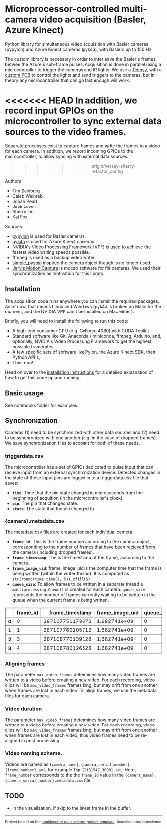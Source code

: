 Microprocessor-controlled multi-camera video acquisition (Basler, Azure Kinect) 
==============================

Python library for simultaneous video acquisition with Basler cameras (pypylon) and Azure Kinect cameras (pyk4a), with Baslers up to 150 Hz. 

The custom library is necessary in order to interleave the Basler's frames betwee the Azure's sub-frame pulses. Acquisition is done in parallel using a microcontroller to trigger the cameras and IR lights. We use a [Teensy](https://www.pjrc.com/store/teensy41.html), with a [custom PCB](https://github.com/HMS-RIC/Datta-Open-Field-Arena) to control the lights and send triggers to the cameras, but in theory any microcontroller that can go fast enough will work. 

<<<<<<< HEAD
In addition, we record input GPIOs on the microcontroller to sync external data sources to the video frames. 
=======
Separate processes exist to capture frames and write the frames to a video for each camera. In addition, we record incoming GPIOs to the microcontroller, to allow syncing with external data sources.
>>>>>>> origin/versey-sherry-refactor_config

Authors
- Tim Sainburg
- Caleb Weinreb
- Jonah Pearl
- Jack Lovell
- Sherry Lin
- Kai Fox

Sources:
- [pypylon](https://github.com/basler/pypylon) is used for Basler cameras.
- [pyk4a](https://github.com/etiennedub/pyk4a) is used for Azure Kinect cameras.
- NVIDIA's Video Processing Framework ([VPF](https://github.com/NVIDIA/VideoProcessingFramework/tree/master)) is used to achieve the fastest video writing speeds possible.
- ffmpeg is used as a backup video writer.
- [simple_pyspin](https://github.com/klecknerlab/simple_pyspin/) inspired the camera object though is no longer used.
- [Jarvis Motion Capture](https://github.com/JARVIS-MoCap) is mocap software for flir cameras. We used their synchronization as motivation for this library. 

## Installation

The acquisition code runs anywhere you can install the required packages. As of now, that means Linux and Windows (pyk4a is broken on Macs for the moment, and the NVIDIA VPF can't be installed on Mac either).

Briefly, you will need to install the following to run this code:
- A high-end consumer GPU (e.g. GeForce 4080) with CUDA Toolkit
- Standard software like Git, Anaconda / miniconda, ffmpeg, Arduino, and, optionally, NVIDIA's Video Processing Framework to get the highest possible framerates.
- A few specific sets of software like Pylon, the Azure Kinect SDK, their Python API's, 
- This repo!

Head on over to the [installation instructions](./docs/INSTALL.md) for a detailed explanation of how to get this code up and running.

## Basic usage 
See notebooks folder for examples.


## Synchronization

Cameras (1) need to be synchronized with other data sources and (2) need to be synchronized with one another (e.g. in the case of dropped frames). We save synchronization files to account for both of these needs. 

### triggerdata.csv

The microcontroller has a set of GPIOs dedicated to pulse input that can recieve input from an external synchronization device. Detected changes in the state of these input pins are logged in to a triggerdata.csv file that saves:

- **`time`**: Time that the pin state changed in microseconds from the beginning of acquition (in the microcontroller's clock).
- **`pin`**: The pin that changed state.
- **`state`**: The state that the pin changed to.


### {camera}.metadata.csv

The metadata.csv files are created for each individual camera. 

- **`frame_id`**: This is the frame number according to the camera object, corresponding to the number of frames that have been recieved from the camera (including dropped frames). 
- **`frame_timestamp`**: The is the timestamp of the frame, according to the camera. 
- **`frame_image_uid`**: frame_image_uid is the computer time that the frame is being written (within the writer thread). It is computed as `str(round(time.time(), 5)).zfill(5)`
- **`queue_size`**: To allow frames to be written in a separate thread a `multiprocessing.Queue()` is created for each camera. `queue_size` represents the number of frames currently waiting to be written in the queue when the current frame is being written. 



<table border="1" class="dataframe">
  <thead>
    <tr style="text-align:right">
      <th></th>
      <th>frame_id</th>
      <th>frame_timestamp</th>
      <th>frame_image_uid</th>
      <th>queue_size</th>
    </tr>
  </thead>
  <tbody>
    <tr>
      <th>0</th>
      <td>0</td>
      <td>287107751173672</td>
      <td>1.682741e+09</td>
      <td>0</td>
    </tr>
    <tr>
      <th>1</th>
      <td>1</td>
      <td>287107760205712</td>
      <td>1.682741e+09</td>
      <td>0</td>
    </tr>
    <tr>
      <th>2</th>
      <td>3</td>
      <td>287108770139128</td>
      <td>1.682741e+09</td>
      <td>0</td>
    </tr>
    <tr>
      <th>3</th>
      <td>4</td>
      <td>287108780126528</td>
      <td>1.682741e+09</td>
      <td>0</td>
    </tr>
  </tbody>
</table>

### Aligning frames
The parameter `max_video_frames` determines how many video frames are written to a video before creating a new video. For each recording, video clips will be `max_video_frames` frames long, but may drift from one another when frames are lost in each video. 
To align frames, we use the metadata files for each camera. 

### Video duration
The parameter `max_video_frames` determines how many video frames are written to a video before creating a new video. 
For each recording, video clips will be `max_video_frames` frames long, but may drift from one another when frames are lost in each video, thus video frames need to be re-aligned in post processing. 

### Video naming scheme.
Videos are named as `{camera_name}.{camera_serial_number}.{frame_number}.avi`, for example `Top.22181547.30001.avi`.
Here, `frame_number` corresponds to the the `frame_id` value in the `{camera_name}.{camera_serial_number}.metadata.csv` file. 

## TODO
- in the visualization, if skip to the latest frame in the buffer. 



--------

<p><small>Project based on the <a target="_blank" href="https://drivendata.github.io/cookiecutter-data-science/">cookiecutter data science project template</a>. #cookiecutterdatascience</small></p>
